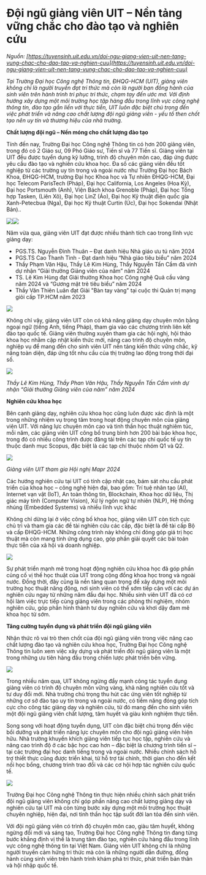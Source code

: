 # Đội ngũ giảng viên UIT – Nền tảng vững chắc cho đào tạo và nghiên cứu

_Nguồn: [https://tuyensinh.uit.edu.vn/doi-ngu-giang-vien-uit-nen-tang-vung-chac-cho-dao-tao-va-nghien-cuu](https://tuyensinh.uit.edu.vn/doi-ngu-giang-vien-uit-nen-tang-vung-chac-cho-dao-tao-va-nghien-cuu)_

*Tại Trường Đại học Công nghệ Thông tin, ĐHQG-HCM (UIT), giảng viên không chỉ là người truyền đạt tri thức mà còn là người bạn đồng hành của sinh viên trên hành trình tri phục tri thức, chạm tay đến ước mơ. Với định hướng xây dựng một môi trường học tập hàng đầu trong lĩnh vực công nghệ thông tin, đào tạo gắn liền với thực tiễn, UIT luôn đặc biệt chú trọng đến việc phát triển và nâng cao chất lượng đội ngũ giảng viên - yếu tố then chốt tạo nên uy tín và thương hiệu của nhà trường.*

**Chất lượng đội ngũ – Nền móng cho chất lượng đào tạo**

Tính đến nay, Trường Đại học Công nghệ Thông tin có hơn 200 giảng viên, trong đó có 2 Giáo sư, 09 Phó Giáo sư, Tiến sĩ và 77 Tiến sĩ. Giảng viên tại UIT đều được tuyển dụng kỹ lưỡng, trình độ chuyên môn cao, đáp ứng được yêu cầu đào tạo và nghiên cứu khoa học. Đa số các giảng viên đều tốt nghiệp từ các trường uy tín trong và ngoài nước như Trường Đại học Bách Khoa, ĐHQG-HCM, trường Đại học Khoa học và Tự nhiên ĐHQG-HCM, Đại học Telecom ParisTech (Pháp), Đại học California, Los Angeles (Hoa Kỳ), Đại học Portsmouth (Anh), Viện Bách khoa Grenoble (Pháp), Đại học Tổng hợp Tasken, (Liên Xô), Đại học LinZ (Áo), Đại học Kỹ thuật điện quốc gia Xanh-Petecbua (Nga), Đại học Kỹ thuật Curtin (Úc), Đại học Sokendai (Nhật Bản)..

![](https://tuyensinh.uit.edu.vn/sites/default/files/uploads/images/202504/img_013.jpg)![](https://tuyensinh.uit.edu.vn/sites/default/files/uploads/images/202504/007.jpg)

Năm vừa qua, giảng viên UIT đạt được nhiều thành tích cao trong lĩnh vực giảng dạy:

* PGS.TS. Nguyễn Đình Thuân – Đạt danh hiệu Nhà giáo ưu tú năm 2024
* PGS.TS Cao Thanh Tình - Đạt danh hiệu “Nhà giáo tiêu biểu” năm 2024
* Thầy Phạm Văn Hậu, Thầy Lê Kim Hùng, Thầy Nguyễn Tấn Cầm đã vinh dự nhận “Giải thưởng Giảng viên của năm” năm 2024
* TS. Lê Kim Hùng đạt Giải thưởng Khoa học Công nghệ Quả cầu vàng năm 2024 và “Gương mặt trẻ tiêu biểu” năm 2024
* Thầy Văn Thiên Luân đạt Giải "Bàn tay vàng" tại cuộc thi Quản trị mạng giỏi cấp TP.HCM năm 2023

![](https://tuyensinh.uit.edu.vn/sites/default/files/uploads/images/202504/487503185_1122019243297412_4889487721977824532_n.jpg)

Không chỉ vậy, giảng viên UIT còn có khả năng giảng dạy chuyên môn bằng ngoại ngữ (tiếng Anh, tiếng Pháp), tham gia vào các chương trình liên kết đào tạo quốc tế. Giảng viên thường xuyên tham gia các hội nghị, hội thảo khoa học nhằm cập nhật kiến thức mới, nâng cao trình độ chuyên môn, nghiệp vụ để mang đến cho sinh viên UIT nền tảng kiến thức vững chắc, kỹ năng toàn diện, đáp ứng tốt nhu cầu của thị trường lao động trong thời đại số.

![](https://tuyensinh.uit.edu.vn/sites/default/files/uploads/images/202504/471355428_1044651837700820_7899503720881790814_n_1.jpg)

*Thầy Lê Kim Hùng, Thầy Phan Văn Hậu, Thầy Nguyễn Tấn Cầm vinh dự nhận “Giải thưởng Giảng viên của năm” năm 2024*

**Nghiên cứu khoa học**

Bên cạnh giảng dạy, nghiên cứu khoa học cũng luôn được xác định là một trong những nhiệm vụ trọng tâm trong hoạt động chuyên môn của giảng viên UIT. Với năng lực chuyên môn cao và tinh thần học thuật nghiêm túc, mỗi năm, các giảng viên UIT công bố trung bình hơn 200 bài báo khoa học, trong đó có nhiều công trình được đăng tải trên các tạp chí quốc tế uy tín thuộc danh mục Scopus, đặc biệt là các tạp chí thuộc nhóm Q1 và Q2.

![](https://tuyensinh.uit.edu.vn/sites/default/files/uploads/images/202504/455607565_945253974307274_4529231696033969326_n.jpg)

*Giảng viên UIT tham gia Hội nghị Mapr 2024*

Các hướng nghiên cứu tại UIT có tính cập nhật cao, bám sát nhu cầu phát triển của khoa học – công nghệ hiện đại, bao gồm: Trí tuệ nhân tạo (AI), Internet vạn vật (IoT), An toàn thông tin, Blockchain, Khoa học dữ liệu, Thị giác máy tính (Computer Vision), Xử lý ngôn ngữ tự nhiên (NLP), Hệ thống nhúng (Embedded Systems) và nhiều lĩnh vực khác

Không chỉ dừng lại ở việc công bố khoa học, giảng viên UIT còn tích cực chủ trì và tham gia các đề tài nghiên cứu các cấp, đặc biệt là đề tài cấp Bộ và cấp ĐHQG-HCM. Những công trình này không chỉ đóng góp giá trị học thuật mà còn mang tính ứng dụng cao, góp phần giải quyết các bài toán thực tiễn của xã hội và doanh nghiệp.

![](https://tuyensinh.uit.edu.vn/sites/default/files/uploads/images/202504/le-kim-hung-9409.jpeg)

Sự phát triển mạnh mẽ trong hoạt động nghiên cứu khoa học đã góp phần củng cố vị thế học thuật của UIT trong cộng đồng khoa học trong và ngoài nước. Đồng thời, đây cũng là nền tảng quan trọng để xây dựng một môi trường học thuật năng động, nơi sinh viên có thể sớm tiếp cận với các dự án nghiên cứu ngay từ những năm đầu đại học. Nhiều sinh viên UIT đã có cơ hội làm việc trực tiếp cùng giảng viên trong các phòng thí nghiệm, nhóm nghiên cứu, góp phần hình thành tư duy nghiên cứu và khơi dậy đam mê khoa học từ sớm.

**Tăng cường tuyển dụng và phát triển đội ngũ giảng viên**

Nhận thức rõ vai trò then chốt của đội ngũ giảng viên trong việc nâng cao chất lượng đào tạo và nghiên cứu khoa học, Trường Đại học Công nghệ Thông tin luôn xem việc xây dựng và phát triển đội ngũ giảng viên là một trong những ưu tiên hàng đầu trong chiến lược phát triển bền vững. 

![](https://tuyensinh.uit.edu.vn/sites/default/files/uploads/images/202504/488656960_1121536373345699_915786500926788588_n.jpg)

Trong nhiều năm qua, UIT không ngừng đẩy mạnh công tác tuyển dụng giảng viên có trình độ chuyên môn vững vàng, khả năng nghiên cứu tốt và tư duy đổi mới. Nhà trường chú trọng thu hút các ứng viên tốt nghiệp từ những cơ sở đào tạo uy tín trong và ngoài nước, có tiềm năng đóng góp tích cực cho công tác giảng dạy và nghiên cứu, từ đó mang đến cho sinh viên một đội ngũ giảng viên chất lượng, tâm huyết và giàu kinh nghiệm thực tiễn.

Song song với hoạt động tuyển dụng, UIT còn đặc biệt chú trọng đến việc bồi dưỡng và phát triển năng lực chuyên môn cho đội ngũ giảng viên hiện hữu. Nhà trường khuyến khích giảng viên tiếp tục học tập, nghiên cứu và nâng cao trình độ ở các bậc học cao hơn – đặc biệt là chương trình tiến sĩ – tại các trường đại học danh tiếng trong và ngoài nước. Nhiều chính sách hỗ trợ thiết thực cũng được triển khai, từ hỗ trợ tài chính, thời gian cho đến kết nối học bổng, chương trình trao đổi và các cơ hội hợp tác nghiên cứu quốc tế.

![](https://tuyensinh.uit.edu.vn/sites/default/files/uploads/images/202504/0f0a1947.jpg)

Trường Đại học Công nghệ Thông tin thực hiện nhiều chính sách phát triển đội ngũ giảng viên không chỉ góp phần nâng cao chất lượng giảng dạy và nghiên cứu tại UIT mà còn từng bước xây dựng một môi trường học thuật chuyên nghiệp, hiện đại, nơi tinh thần học tập suốt đời lan tỏa đến sinh viên.

Với đội ngũ giảng viên có trình độ chuyên môn cao, giàu tâm huyết, không ngừng đổi mới và sáng tạo, Trường Đại học Công nghệ Thông tin đang từng bước khẳng định vị thế là trung tâm đào tạo, nghiên cứu hàng đầu trong lĩnh vực công nghệ thông tin tại Việt Nam. Giảng viên UIT không chỉ là những người truyền cảm hứng tri thức mà còn là những người dẫn đường, đồng hành cùng sinh viên trên hành trình khám phá tri thức, phát triển bản thân và hội nhập quốc tế.